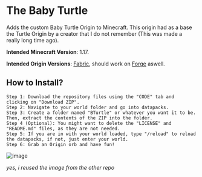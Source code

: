 # The Baby Turtle
Adds the custom Baby Turtle Origin to Minecraft. This origin had as a base the Turtle Origin by a creator that I do not remember (This was made a really long time ago).

**Intended Minecraft Version**: 1.17.

**Intended Origin Versions**: [Fabric](https://www.curseforge.com/minecraft/mc-mods/origins), should work on [Forge](https://www.curseforge.com/minecraft/mc-mods/origins-forge) aswell.

## How to Install?
```
Step 1: Download the repository files using the "CODE" tab and clicking on "Download ZIP".
Step 2: Navigate to your world folder and go into datapacks.
Step 3: Create a folder named "BTurtle" or whatever you want it to be. Then, extract the contents of the ZIP into the folder.
Step 4 (Optional): You might want to delete the "LICENSE" and "README.md" files, as they are not needed.
Step 5: If you are in with your world loaded, type "/reload" to reload the datapacks, if not, just enter your world.
Step 6: Grab an Origin orb and have fun!
```

![image](https://user-images.githubusercontent.com/59314622/174458671-337a5d3a-c668-4cd4-b3ce-268d4690eca5.png)

*yes, i reused the image from the other repo*
